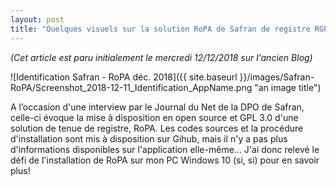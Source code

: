 ```yaml
---
layout: post
title: "Quelques visuels sur la solution RoPA de Safran de registre RGPD - GDPR"
---
```


_(Cet article est paru initialement le mercredi 12/12/2018 sur l'ancien Blog)_

![Identification Safran - RoPA déc. 2018]({{ site.baseurl }}/images/Safran-RoPA/Screenshot_2018-12-11_Identification_AppName.png "an image title")

A l’occasion d'une interview par le Journal du Net de la DPO de Safran, celle-ci évoque la mise à disposition en open source et GPL 3.0 d'une solution de tenue de registre, RoPA. Les codes sources et la procédure d'installation sont mis à disposition sur Gihub, mais il n'y a pas plus d'informations disponibles sur l'application elle-même... J'ai donc relevé le défi de l'installation de RoPA sur mon PC Windows 10 (si, si) pour en savoir plus!
